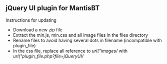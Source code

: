 jQuery UI plugin for MantisBT
-----------------------------

Instructions for updating

- Download a new zip file
- Extract the min.js, min.css and all image files in the files directory
- Rename files to avoid having several dots in filename (incompatible with plugin_file)
- In the css file, replace all reference to _url("images/_ with _url("plugin_file.php?file=jQueryUI/_

